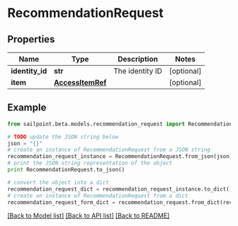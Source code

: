 # RecommendationRequest


## Properties

Name | Type | Description | Notes
------------ | ------------- | ------------- | -------------
**identity_id** | **str** | The identity ID | [optional] 
**item** | [**AccessItemRef**](AccessItemRef.md) |  | [optional] 

## Example

```python
from sailpoint.beta.models.recommendation_request import RecommendationRequest

# TODO update the JSON string below
json = "{}"
# create an instance of RecommendationRequest from a JSON string
recommendation_request_instance = RecommendationRequest.from_json(json)
# print the JSON string representation of the object
print RecommendationRequest.to_json()

# convert the object into a dict
recommendation_request_dict = recommendation_request_instance.to_dict()
# create an instance of RecommendationRequest from a dict
recommendation_request_form_dict = recommendation_request.from_dict(recommendation_request_dict)
```
[[Back to Model list]](../README.md#documentation-for-models) [[Back to API list]](../README.md#documentation-for-api-endpoints) [[Back to README]](../README.md)


